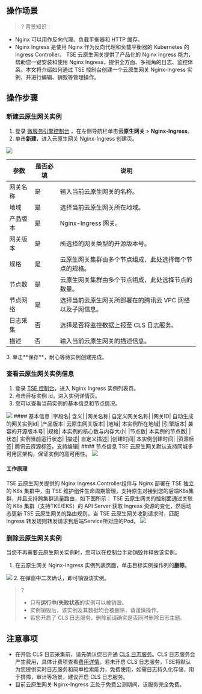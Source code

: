 ## 操作场景
>? 背景知识：
- Nginx 可以用作反向代理、负载平衡器和 HTTP 缓存。
- Nginx Ingress 是使用 Nginx 作为反向代理和负载平衡器的 Kubernetes 的 Ingress Controller。
TSE 云原生网关提供了产品化的 Nginx Ingress 能力，帮助您一键安装和使用 Nginx Ingress，提供全方面、多视角的日志、监控体系。本文将介绍如何通过 TSE 控制台创建一个云原生网关 Nginx-Ingress 实例，并进行编辑、销毁等管理操作。

## 操作步骤

[](id:create)
### 新建云原生网关实例

1. 登录 [微服务引擎控制台](https://console.cloud.tencent.com/tse) ，在左侧导航栏单击**云原生网关** > **Nginx-Ingress**。
2. 单击**新建**，进入云原生网关 Nginx-Ingress 创建页。
<img src="https://qcloudimg.tencent-cloud.cn/raw/ae2c2e71f49c9b8794a67476f63bccb4.png">
<table>
<thead>
<tr>
<th>参数</th>
<th>是否必填</th>
<th>说明</th>
</tr>
</thead>
<tbody>
<tr>
<td>网关名称</td>
<td>是</td>
<td>输入当前云原生网关的名称。</td>
</tr>
<tr>
<td>地域</td>
<td>是</td>
<td>选择当前云原生网关所在地域。</td>
</tr>
<tr>
<td>产品版本</td>
<td>是</td>
<td>Nginx-Ingress 网关。</td>
</tr>
<tr>
<td>网关版本</td>
<td>是</td>
<td>所选择的网关类型的开源版本号。</td>
</tr>
<tr>
<td>规格</td>
<td>是</td>
<td>云原生网关集群由多个节点组成，此处选择每个节点的规格。</td>
</tr>
<tr>
<td>节点数</td>
<td>是</td>
<td>云原生网关集群由多个节点组成，此处选择节点的数量。</td>
</tr>
<tr>
<td>节点网络</td>
<td>是</td>
<td>选择当前云原生网关所部署在的腾讯云 VPC 网络以及子网信息。</td>
</tr>
<tr>
<td>日志采集</td>
<td>否</td>
<td>选择是否将监控数据上报至 CLS 日志服务。</td>
</tr>
<tr>
<td>描述</td>
<td>否</td>
<td>输入当前云原生网关的描述信息。</td>
</tr>
</tbody></table>
3. 单击**保存**，耐心等待实例创建完成。

### 查看云原生网关实例信息
1. 登录 [TSE 控制台](https://console.cloud.tencent.com/tse/nginx)，进入 Nginx Ingress 实例列表页。
2. 点击目标实例 id，进入实例详情页。
3. 您可以查看当前实例的基本信息和节点情况。
<img src="https://qcloudimg.tencent-cloud.cn/raw/7acb8b0aaed255aa409bf7c26968e0ec.jpg">
#### 基本信息
|字段名| 含义|
|网关名称| 自定义网关名称|
|网关ID| 自动生成的网关实例id|
|产品版本| 云原生网关版本|
|地域| 本实例所在地域|
|引擎版本| 兼容的开源版本号|
|规格| 本实例的核心数与内存大小|
|节点数| 本实例的节点数|
|状态| 实例当前运行状态|
|描述| 自定义描述|
|创建时间| 本实例创建时间|
|资源标签| 腾讯云资源标签，支持编辑|
#### 节点信息
TSE 云原生网关默认支持同城多可用区架构，保证实例的高可用性。
<img src="https://qcloudimg.tencent-cloud.cn/raw/953ad027e78d2e89d7748211aeec494c.png">

#### 工作原理
TSE 云原生网关提供的 Nginx Ingress Controller组件与 Nginx 部署在 TSE 独立的 K8s 集群中，由 TSE 维护组件生命周期管理，支持原生对接到您的后端K8s集群，并且支持跨集群流量路由，如下图所示： 
TSE 云原生网关的控制面通过关联的 K8s 集群（支持TKE/EKS）的 API Server 获取 Ingress 资源的变化，然后动态更新 TSE 云原生网关的路由规则。当 TSE 云原生网关收到请求时，匹配 Ingress 转发规则转发请求到后端Service所对应的Pod。
<img src="https://qcloudimg.tencent-cloud.cn/raw/17c8b869e7a9d6270ec3290991f16c1b.png">



### 删除云原生网关实例

当您不再需要云原生网关实例时，您可以在控制台手动销毁并释放该实例。

1. 在云原生网关 Nginx-Ingress 实例列表页面，单击目标实例操作列的**删除**。
<img src="https://qcloudimg.tencent-cloud.cn/raw/f21596c15faa86540068933b3bc7cd68.jpg">
2. 在弹窗中二次确认，即可销毁该实例。

>?
>- 只有**运行中/失败状态**的实例可以被销毁。
>- 实例销毁后，该实例及其数据均会被删除，请谨慎操作。
>- 若您开启了 CLS 日志服务，删除前请确实是否同时删除日志主题。



## 注意事项
- 在开启 CLS 日志采集前，请先确认您已开通 [CLS 日志服务](https://console.cloud.tencent.com/cls)。CLS 日志服务会产生费用，具体计费项查看[费用详情](https://cloud.tencent.com/document/product/614/45803)。若未开启 CLS 日志服务，TSE将默认为您提供实时日志服务和简单检索能力，免费使用，如需日志持久化存储，用于排障，审计等场景，建议开启 CLS 日志服务。
- 目前云原生网关 Nginx-Ingress 正处于免费公测期间，该服务完全免费。
